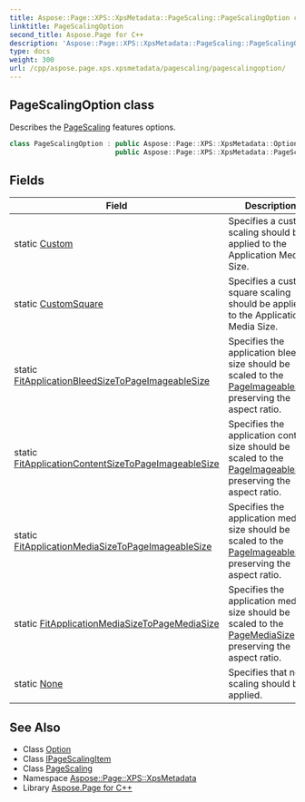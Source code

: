 ```yaml
---
title: Aspose::Page::XPS::XpsMetadata::PageScaling::PageScalingOption class
linktitle: PageScalingOption
second_title: Aspose.Page for C++
description: 'Aspose::Page::XPS::XpsMetadata::PageScaling::PageScalingOption class. Describes the PageScaling features options in C++.'
type: docs
weight: 300
url: /cpp/aspose.page.xps.xpsmetadata/pagescaling/pagescalingoption/
---
```

## PageScalingOption class


Describes the [PageScaling](../) features options.

```cpp
class PageScalingOption : public Aspose::Page::XPS::XpsMetadata::Option,
                          public Aspose::Page::XPS::XpsMetadata::PageScaling::IPageScalingItem
```

## Fields

| Field | Description |
| --- | --- |
| static [Custom](./custom/) | Specifies a custom scaling should be applied to the Application Media Size. |
| static [CustomSquare](./customsquare/) | Specifies a custom square scaling should be applied to the Application Media Size. |
| static [FitApplicationBleedSizeToPageImageableSize](./fitapplicationbleedsizetopageimageablesize/) | Specifies the application bleed size should be scaled to the [PageImageableSize](../../pageimageablesize/) preserving the aspect ratio. |
| static [FitApplicationContentSizeToPageImageableSize](./fitapplicationcontentsizetopageimageablesize/) | Specifies the application content size should be scaled to the [PageImageableSize](../../pageimageablesize/) preserving the aspect ratio. |
| static [FitApplicationMediaSizeToPageImageableSize](./fitapplicationmediasizetopageimageablesize/) | Specifies the application media size should be scaled to the [PageImageableSize](../../pageimageablesize/) preserving the aspect ratio. |
| static [FitApplicationMediaSizeToPageMediaSize](./fitapplicationmediasizetopagemediasize/) | Specifies the application media size should be scaled to the [PageMediaSize](../../pagemediasize/) preserving the aspect ratio. |
| static [None](./none/) | Specifies that no scaling should be applied. |
## See Also

* Class [Option](../../option/)
* Class [IPageScalingItem](../ipagescalingitem/)
* Class [PageScaling](../)
* Namespace [Aspose::Page::XPS::XpsMetadata](../../)
* Library [Aspose.Page for C++](../../../)
